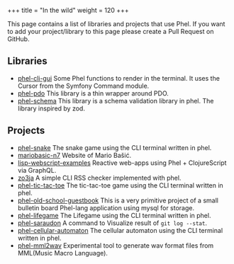 +++
title = "In the wild"
weight = 120
+++

This page contains a list of libraries and projects that use Phel. If you want to add your project/library to this page please create a Pull Request on GitHub.

## Libraries

* [phel-cli-gui](https://github.com/Chemaclass/phel-cli-gui) Some Phel functions to render in the terminal. It uses the Cursor from the Symfony Command module.
* [phel-pdo](https://github.com/phel-lang/phel-pdo)  This library is a thin wrapper around PDO.
* [phel-schema](https://github.com/phel-lang/phel-schema)  This library is a schema validation library in phel. The library inspired by zod.


## Projects

* [phel-snake](https://github.com/Chemaclass/phel-snake) The snake game using the CLI terminal written in phel.
* [mariobasic-n7](https://github.com/mabasic/mariobasic-n7) Website of Mario Bašić.
* [lisp-webscript-examples](https://github.com/kloimhardt/lisp-webscript-examples) Reactive web-apps using Phel + ClojureScript via GraphQL.
* [zo3ja](https://github.com/smeghead/zo3ja) A simple CLI RSS checker implemented with phel.
* [phel-tic-tac-toe](https://github.com/smeghead/phel-tic-tac-toe) The tic-tac-toe game using the CLI terminal written in phel.
* [phel-old-school-guestbook](https://github.com/smeghead/phel-old-school-guestbook) This is a very primitive project of a small bulletin board Phel-lang application using mysql for storage.
* [phel-lifegame](https://github.com/smeghead/phel-lifegame) The Lifegame using the CLI terminal written in phel.
* [phel-saraudon](https://github.com/smeghead/phel-saraudon) A command to Visualize result of `git log --stat`.
* [phel-cellular-automaton](https://github.com/smeghead/phel-cellular-automaton) The cellular automaton using the CLI terminal written in phel.
* [phel-mml2wav](https://github.com/smeghead/phel-mml2wav) Experimental tool to generate wav format files from MML(Music Macro Language).

